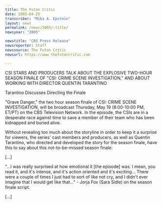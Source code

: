 ```yaml
---
title: The Futon Critic
date: 2005-04-25
transcriber: "Mika A. Epstein"
layout: news
permalink: /news/2005/:title/
newsyear: "2005"

newstitle: "CBS Press Release"
newsreporter: Staff
newssource: The Futon Critic
newsurl: https://www.thefutoncritic.com

---
```

CSI STARS AND PRODUCERS TALK ABOUT THE EXPLOSIVE TWO-HOUR SEASON FINALE OF "CSI: CRIME SCENE INVESTIGATION," AND ABOUT WORKING WITH DIRECTOR QUENTIN TARANTINO

Tarantino Discusses Directing the Finale

"Grave Danger," the two hour season finale of CSI: CRIME SCENE INVESTIGATION, will be broadcast Thursday, May 19 (8:00-10:00 PM, ET/PT) on the CBS Television Network. In the episode, the CSIs are in a desperate race against time to save a member of their team who has been kidnapped and buried alive.

Without revealing too much about the storyline in order to keep it a surprise for viewers, the series' cast members and producers, as well as Quentin Tarantino, who directed and developed the story for the season finale, have this to say about this not-to-be-missed season finale:

[...]

"...I was really surprised at how emotional it [the episode] was. I mean, you read it, and it's intense, and it's action oriented and it's exciting... There were a couple of times I just had to sort of like not cry, and I didn't ever imagine that I would get like that..." - Jorja Fox (Sara Sidle) on the season finale script.

[...]
